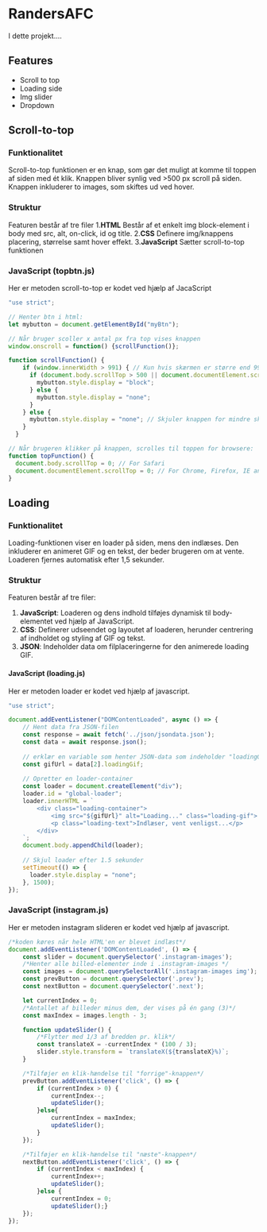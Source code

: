 # RandersAFC
I dette projekt....

## Features

- Scroll to top
- Loading side
- Img slider
- Dropdown

## Scroll-to-top

### Funktionalitet
Scroll-to-top funktionen er en knap, som gør det muligt at komme til toppen af siden med ét klik. Knappen bliver synlig ved >500 px scroll på siden. Knappen inkluderer to images, som skiftes ud ved hover.

### Struktur
Featuren består af tre filer
1.**HTML** Består af et enkelt img block-element i body med src, alt, on-click, id og title.
2.**CSS** Definere img/knappens placering, størrelse samt hover effekt.
3.**JavaScript** Sætter scroll-to-top funktionen

### **JavaScript (topbtn.js)**
Her er metoden scroll-to-top er kodet ved hjælp af JacaScript

```javascript
"use strict";

// Henter btn i html:
let mybutton = document.getElementById("myBtn");

// Når bruger scoller x antal px fra top vises knappen
window.onscroll = function() {scrollFunction()};

function scrollFunction() {
    if (window.innerWidth > 991) { // Kun hvis skærmen er større end 991px
      if (document.body.scrollTop > 500 || document.documentElement.scrollTop > 500) {
        mybutton.style.display = "block";
      } else {
        mybutton.style.display = "none";
      }
    } else {
      mybutton.style.display = "none"; // Skjuler knappen for mindre skærme
    }
  }

// Når brugeren klikker på knappen, scrolles til toppen for browsere:
function topFunction() {
  document.body.scrollTop = 0; // For Safari
  document.documentElement.scrollTop = 0; // For Chrome, Firefox, IE and Opera
}
```



## Loading

### Funktionalitet

Loading-funktionen viser en loader på siden, mens den indlæses. Den inkluderer en animeret GIF og en tekst, der beder brugeren om at vente. Loaderen fjernes automatisk efter 1,5 sekunder.

### Struktur

Featuren består af tre filer:
1. **JavaScript**: Loaderen og dens indhold tilføjes dynamisk til body-elementet ved hjælp af JavaScript.
2. **CSS**: Definerer udseendet og layoutet af loaderen, herunder centrering af indholdet og styling af GIF og tekst.
3. **JSON**: Indeholder data om filplaceringerne for den animerede loading GIF.


#### **JavaScript (loading.js)**
Her er metoden loader er kodet ved hjælp af javascript.

```javascript
"use strict";

document.addEventListener("DOMContentLoaded", async () => {
    // Hent data fra JSON-filen
    const response = await fetch('../json/jsondata.json');
    const data = await response.json();
  
    // erklær en variable som henter JSON-data som indeholder "loadingGif" med stien til GIF'en
    const gifUrl = data[2].loadingGif;
  
    // Opretter en loader-container
    const loader = document.createElement("div");
    loader.id = "global-loader";
    loader.innerHTML = `
        <div class="loading-container">
            <img src="${gifUrl}" alt="Loading..." class="loading-gif">
            <p class="loading-text">Indlæser, vent venligst...</p>
        </div>
    `;
    document.body.appendChild(loader);
  
    // Skjul loader efter 1.5 sekunder
    setTimeout(() => {
      loader.style.display = "none";
    }, 1500);
});
```


### **JavaScript (instagram.js)**
Her er metoden instagram slideren er kodet ved hjælp af javascript.

```javascript
/*koden køres når hele HTML'en er blevet indlæst*/
document.addEventListener('DOMContentLoaded', () => { 
    const slider = document.querySelector('.instagram-images'); 
    /*Henter alle billed-elementer inde i .instagram-images */
    const images = document.querySelectorAll('.instagram-images img'); 
    const prevButton = document.querySelector('.prev');
    const nextButton = document.querySelector('.next');

    let currentIndex = 0;
    /*Antallet af billeder minus dem, der vises på én gang (3)*/
    const maxIndex = images.length - 3;

    function updateSlider() {
        /*Flytter med 1/3 af bredden pr. klik*/
        const translateX = -currentIndex * (100 / 3); 
        slider.style.transform = `translateX(${translateX}%)`;
    }

    /*Tilføjer en klik-hændelse til "forrige"-knappen*/
    prevButton.addEventListener('click', () => { 
        if (currentIndex > 0) {
            currentIndex--;
            updateSlider();
        }else{
            currentIndex = maxIndex;
            updateSlider();
        }
    });

    /*Tilføjer en klik-hændelse til "næste"-knappen*/
    nextButton.addEventListener('click', () => { 
        if (currentIndex < maxIndex) {
            currentIndex++;
            updateSlider();
        }else {
            currentIndex = 0;
            updateSlider();}   
    });
});




